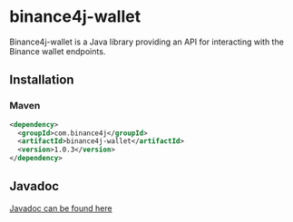 # binance4j-wallet

Binance4j-wallet is a Java library providing an API for interacting with the Binance wallet endpoints.

## Installation

### Maven

```xml
<dependency>
  <groupId>com.binance4j</groupId>
  <artifactId>binance4j-wallet</artifactId>
  <version>1.0.3</version>
</dependency>
```

## Javadoc

[Javadoc can be found here](https://binance4j.github.io/binance4j-wallet/)

